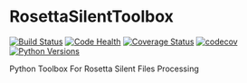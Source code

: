 # RosettaSilentToolbox
[![Build Status](https://travis-ci.org/jaumebonet/RosettaSilentToolbox.svg?branch=master)](https://travis-ci.org/jaumebonet/RosettaSilentToolbox) [![Code Health](https://landscape.io/github/jaumebonet/RosettaSilentToolbox/master/landscape.svg?style=flat)](https://landscape.io/github/jaumebonet/RosettaSilentToolbox/master) [![Coverage Status](https://coveralls.io/repos/github/jaumebonet/RosettaSilentToolbox/badge.svg?branch=master)](https://coveralls.io/github/jaumebonet/RosettaSilentToolbox?branch=master) [![codecov](https://codecov.io/gh/jaumebonet/RosettaSilentToolbox/branch/master/graph/badge.svg)](https://codecov.io/gh/jaumebonet/RosettaSilentToolbox) [![Python Versions](https://img.shields.io/pypi/pyversions/rstoolbox.svg)](https://pypi.org/project/rstoolbox/)

Python Toolbox For Rosetta Silent Files Processing
